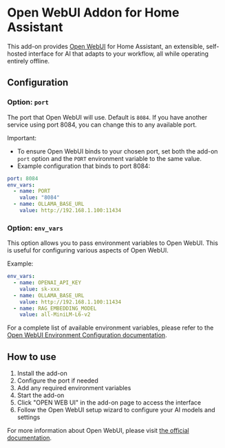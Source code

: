 # Open WebUI Addon for Home Assistant

This add-on provides [Open WebUI](https://openwebui.com) for Home Assistant, an extensible, self-hosted interface for AI that adapts to your workflow, all while operating entirely offline.

## Configuration

### Option: `port`

The port that Open WebUI will use. Default is `8084`.
If you have another service using port 8084, you can change this to any available port.

Important:
- To ensure Open WebUI binds to your chosen port, set both the add-on `port` option and the `PORT` environment variable to the same value.
- Example configuration that binds to port 8084:
```yaml
port: 8084
env_vars:
  - name: PORT
    value: "8084"
  - name: OLLAMA_BASE_URL
    value: http://192.168.1.100:11434
```

### Option: `env_vars`

This option allows you to pass environment variables to Open WebUI. This is useful for configuring various aspects of Open WebUI.

Example:
```yaml
env_vars:
  - name: OPENAI_API_KEY
    value: sk-xxx
  - name: OLLAMA_BASE_URL
    value: http://192.168.1.100:11434
  - name: RAG_EMBEDDING_MODEL
    value: all-MiniLM-L6-v2
```

For a complete list of available environment variables, please refer to the [Open WebUI Environment Configuration documentation](https://docs.openwebui.com/getting-started/env-configuration/#overview).

## How to use

1. Install the add-on
2. Configure the port if needed
3. Add any required environment variables
4. Start the add-on
5. Click "OPEN WEB UI" in the add-on page to access the interface
6. Follow the Open WebUI setup wizard to configure your AI models and settings

For more information about Open WebUI, please visit [the official documentation](https://docs.openwebui.com/).
